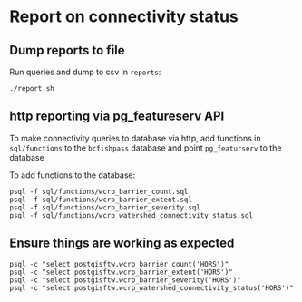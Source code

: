 # Report on connectivity status

## Dump reports to file

Run queries and dump to csv in `reports`:

    ./report.sh


## http reporting via pg_featureserv API 

To make connectivity queries to database via http, add functions in `sql/functions` to the `bcfishpass` database and point `pg_featurserv` to the database


To add functions to the database:

    psql -f sql/functions/wcrp_barrier_count.sql
    psql -f sql/functions/wcrp_barrier_extent.sql
    psql -f sql/functions/wcrp_barrier_severity.sql
    psql -f sql/functions/wcrp_watershed_connectivity_status.sql


## Ensure things are working as expected

    psql -c "select postgisftw.wcrp_barrier_count('HORS')"
    psql -c "select postgisftw.wcrp_barrier_extent('HORS')"
    psql -c "select postgisftw.wcrp_barrier_severity('HORS')"
    psql -c "select postgisftw.wcrp_watershed_connectivity_status('HORS')"